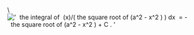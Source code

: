 \\
!['  the integral of  (x)/( the square root of (a\^2 - x\^2 ) ) dx  = -  the square root of (a\^2 - x\^2 ) + C . '](../dictionary/equation_images/3996.1..png)
